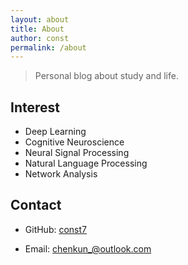```yaml
---
layout: about
title: About
author: const
permalink: /about
---
```


> Personal blog about study and life.

## Interest

- Deep Learning
- Cognitive Neuroscience
- Neural Signal Processing
- Natural Language Processing
- Network Analysis

## Contact

- GitHub: [const7](https://github.com/const7)

- Email: <chenkun_@outlook.com>

<!-- ## GitHub Chart

![GitHub Chart](https://ghchart.rshah.org/const7) -->
